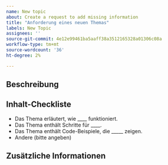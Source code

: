 ```yaml
---
name: New topic
about: Create a request to add missing information
title: "Anforderung eines neuen Themas"
labels: New Topic
assignees: ''
source-git-commit: 4e12e99461ba5aaff38a3512165328a01306c08a
workflow-type: tm+mt
source-wordcount: '36'
ht-degree: 2%

---
```



## Beschreibung

<!-- (REQUIRED) What topic is missing? -->

## Inhalt-Checkliste

<!-- (REQUIRED) List specific information or details to include in this topic. -->

<!-- Use the following list as a starting point -->

- Das Thema erläutert, wie ____ funktioniert.
- Das Thema enthält Schritte für ____.
- Das Thema enthält Code-Beispiele, die _____ zeigen.
- Andere (bitte angeben)

## Zusätzliche Informationen

<!-- (OPTIONAL) Any information you already know or other online resources that cover this topic -->

<!--
Thank you for taking the time to report this issue!
GitHub Issues in this repo should relate to the applicable codebase.

Before submitting this issue, make sure you are complying with our Code of Conduct:
https://github.com/AdobeDocs/commerce-operations.en/blob/main/code-of-conduct.md

Issues that do not comply with our Code of Conduct or do not contain enough information may be closed at the maintainers' discretion.

Feel free to remove this section before creating this issue.
-->
